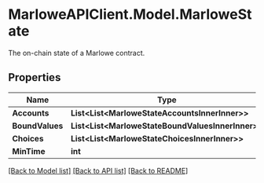 # MarloweAPIClient.Model.MarloweState
The on-chain state of a Marlowe contract.

## Properties

Name | Type | Description | Notes
------------ | ------------- | ------------- | -------------
**Accounts** | **List&lt;List&lt;MarloweStateAccountsInnerInner&gt;&gt;** |  | 
**BoundValues** | **List&lt;List&lt;MarloweStateBoundValuesInnerInner&gt;&gt;** |  | 
**Choices** | **List&lt;List&lt;MarloweStateChoicesInnerInner&gt;&gt;** |  | 
**MinTime** | **int** |  | 

[[Back to Model list]](../README.md#documentation-for-models) [[Back to API list]](../README.md#documentation-for-api-endpoints) [[Back to README]](../README.md)

